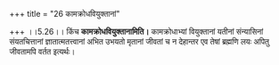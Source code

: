 +++
title = "26 कामक्रोधवियुक्तानां"

+++
।।5.26।। किंच **कामक्रोधवियुक्तानामिति।** कामक्रोधाभ्यां वियुक्तानां
यतीनां संन्यासिनां संयतचित्तानां ज्ञातात्मतत्त्वानां अभित उभयतो मृतानां
जीवतां च न देहान्तर एव तेषां ब्रह्मणि लयः अपितु जीवतामपि वर्तत इत्यर्थः।
